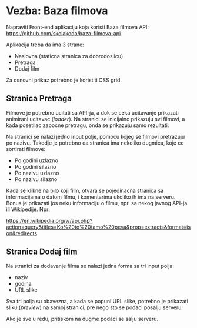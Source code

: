 # Vezba: Baza filmova

Napraviti Front-end aplikaciju koja koristi Baza filmova API: 
https://github.com/skolakoda/baza-filmova-api. 

Aplikacija treba da ima 3 strane:

- Naslovna (staticna stranica za dobrodoslicu)
- Pretraga
- Dodaj film

Za osnovni prikaz potrebno je koristiti CSS grid.

## Stranica Pretraga

Filmove je potrebno ucitati sa API-ja, a dok se ceka ucitavanje prikazati animirani ucitavac (*loader*). Na stranici se inicijalno prikazuju svi filmovi, a kada posetilac zapocne pretragu, onda se prikazuju samo rezultati.

Na stranici se nalazi jedno input polje, pomocu kojeg se filmovi pretrazuju po nazivu. Takodje je potrebno da stranica ima nekoliko dugmica, koje ce sortirati filmove:

- Po godini uzlazno
- Po godini silazno
- Po nazivu uzlazno
- Po nazivu silazno

Kada se klikne na bilo koji film, otvara se pojedinacna stranica sa informacijama o datom filmu, i komentarima ukoliko ih ima na serveru. Bonus je prikazati jos neku informaciju o filmu, npr. sa nekog javnog API-ja ili Wikipedije. Npr:

https://en.wikipedia.org/w/api.php?action=query&titles=Ko%20to%20tamo%20peva&prop=extracts&format=json&redirects

## Stranica Dodaj film

Na stranici za dodavanje filma se nalazi jedna forma sa tri input polja:

- naziv
- godina
- URL slike

Sva tri polja su obavezna, a kada se popuni URL slike, potrebno je prikazati sliku (*preview*) na samoj stranici, pre nego sto se podaci posalju serveru.

Ako je sve u redu, pritiskom na dugme podaci se salju serveru.
